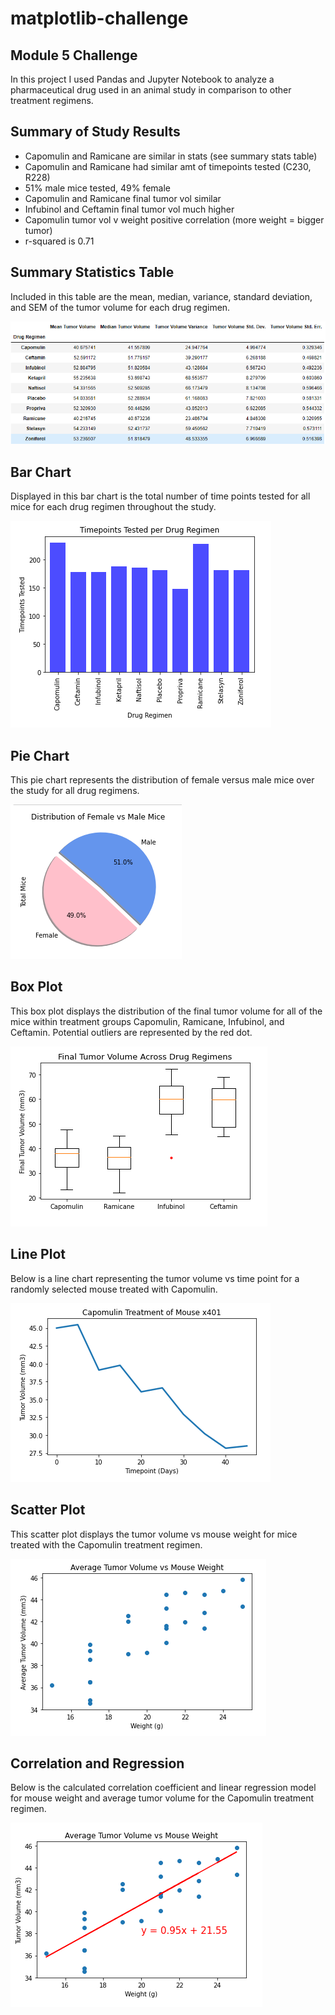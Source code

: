 # matplotlib-challenge
## Module 5 Challenge

In this project I used Pandas and Jupyter Notebook to analyze a pharmaceutical drug used in an animal study in comparison to other treatment regimens. 

## Summary of Study Results

- Capomulin and Ramicane are similar in stats (see summary stats table)
- Capomulin and Ramicane had similar amt of timepoints tested (C230, R228)
- 51% male mice tested, 49% female
- Capomulin and Ramicane final tumor vol similar
- Infubinol and Ceftamin final tumor vol much higher
- Capomulin tumor vol v weight positive correlation (more weight = bigger tumor)
- r-squared is 0.71


## Summary Statistics Table
Included in this table are the mean, median, variance, standard deviation, and SEM of the tumor volume for each drug regimen.

![Summary Statistics Table](Pymaceuticals/SummaryStats.PNG)

## Bar Chart
Displayed in this bar chart is the total number of time points tested for all mice for each drug regimen throughout the study.

![Bar Chart](Pymaceuticals/BarChart.PNG)

## Pie Chart
This pie chart represents the distribution of female versus male mice over the study for all drug regimens. 

![Pie Chart](Pymaceuticals/PieChart.PNG)

## Box Plot
This box plot displays the distribution of the final tumor volume for all of the mice within treatment groups Capomulin, Ramicane, Infubinol, and Ceftamin. Potential outliers are represented by the red dot.

![Box Plot](Pymaceuticals/BoxPlot.PNG)

## Line Plot
Below is a line chart representing the tumor volume vs time point for a randomly selected mouse treated with Capomulin.

![Line Plot](Pymaceuticals/LinePlot.PNG)

## Scatter Plot
This scatter plot displays the tumor volume vs mouse weight for mice treated with the Capomulin treatment regimen.

![Scatter Plot](Pymaceuticals/ScatterPlot.PNG)

## Correlation and Regression
Below is the calculated correlation coefficient and linear regression model for mouse weight and average tumor volume for the Capomulin treatment regimen.

![Correlation and Regression](Pymaceuticals/CorrAndRegress.PNG)